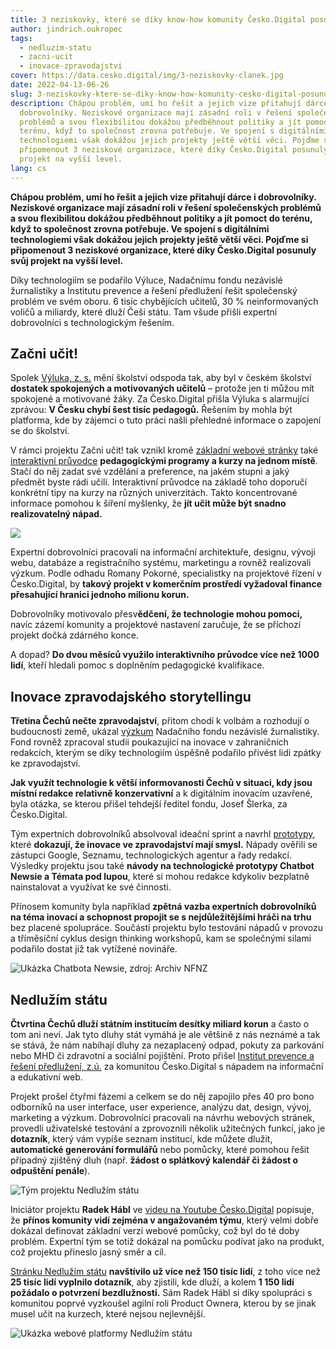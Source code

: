 ```yaml
---
title: 3 neziskovky, které se díky know-how komunity Česko.Digital posunuly vpřed
author: jindrich.oukropec
tags:
  - nedluzim-statu
  - zacni-ucit
  - inovace-zpravodajstvi
cover: https://data.cesko.digital/img/3-neziskovky-clanek.jpg
date: 2022-04-13-06-26
slug: 3-neziskovky-ktere-se-diky-know-how-komunity-cesko-digital-posunuly-vpred
description: Chápou problém, umí ho řešit a jejich vize přitahují dárce i
  dobrovolníky. Neziskové organizace mají zásadní roli v řešení společenských
  problémů a svou flexibilitou dokážou předběhnout politiky a jít pomoct do
  terénu, když to společnost zrovna potřebuje. Ve spojení s digitálními
  technologiemi však dokážou jejich projekty ještě větší věci. Pojďme si
  připomenout 3 neziskové organizace, které díky Česko.Digital posunuly svůj
  projekt na vyšší level.
lang: cs
---
```

**Chápou problém, umí ho řešit a jejich vize přitahují dárce i dobrovolníky. Neziskové organizace mají zásadní roli v řešení společenských problémů a svou flexibilitou dokážou předběhnout politiky a jít pomoct do terénu, když to společnost zrovna potřebuje. Ve spojení s digitálními technologiemi však dokážou jejich projekty ještě větší věci. Pojďme si připomenout 3 neziskové organizace, které díky Česko.Digital posunuly svůj projekt na vyšší level.**

Díky technologiím se podařilo Výluce, Nadačnímu fondu nezávislé žurnalistiky a Institutu prevence a řešení předlužení řešit společenský problém ve svém oboru. 6 tisíc chybějících učitelů, 30 % neinformovaných voličů a miliardy, které dluží Češi státu. Tam všude přišli expertní dobrovolníci s technologickým řešením.

## Začni učit!

Spolek [Výluka, z. s.](https://vyluka.org/) mění školství odspoda tak, aby byl v českém školství **dostatek spokojených a motivovaných učitelů** – protože jen ti můžou mít spokojené a motivované žáky. Za Česko.Digital přišla Výluka s alarmující zprávou: **V Česku chybí šest tisíc pedagogů.** Řešením by mohla být platforma, kde by zájemci o tuto práci našli přehledné informace o zapojení se do školství. 

V rámci projektu Začni učit! tak vznikl kromě [základní webové stránky](http://zacniucit.cz) také [interaktivní průvodce](https://zacniucit.cz/pruvodce) **pedagogickými programy a kurzy na jednom místě**. Stačí do něj zadat své vzdělání a preference, na jakém stupni a jaký předmět byste rádi učili. Interaktivní průvodce na základě toho doporučí konkrétní tipy na kurzy na různých univerzitách. Takto koncentrované informace pomohou k šíření myšlenky, že **jít učit může být snadno realizovatelný nápad.**

![](https://data.cesko.digital/img/zacni-ucit-web.png)

Expertní dobrovolníci pracovali na informační architektuře, designu, vývoji webu, databáze a registračního systému, marketingu a rovněž realizovali výzkum. Podle odhadu Romany Pokorné, specialistky na projektové řízení v Česko.Digital, by **takový projekt v komerčním prostředí vyžadoval finance přesahující hranici jednoho milionu korun.**

Dobrovolníky motivovalo přesv**ědčení, že technologie mohou pomoci,** navíc zázemí komunity a projektové nastavení zaručuje, že se příchozí projekt dočká zdárného konce. 

A dopad? **Do dvou měsíců využilo interaktivního průvodce více než 1000 lidí**, kteří hledali pomoc s doplněním pedagogické kvalifikace. 

## Inovace zpravodajského storytellingu

**Třetina Čechů nečte zpravodajství**, přitom chodí k volbám a rozhodují o budoucnosti země, ukázal [výzkum](https://www.nfnz.cz/studie-a-analyzy/cesi-a-zpravodajstvi/) Nadačního fondu nezávislé žurnalistiky. Fond rovněž zpracoval studii poukazující na inovace v zahraničních redakcích, kterým se díky technologiím úspěšně podařilo přivést lidi zpátky ke zpravodajství. 

**Jak využít technologie k větší informovanosti Čechů v situaci, kdy jsou místní redakce relativně konzervativní** a k digitálním inovacím uzavřené, byla otázka, se kterou přišel tehdejší ředitel fondu, Josef Šlerka, za Česko.Digital.

Tým expertních dobrovolníků absolvoval ideační sprint a navrhl [prototypy](https://cesko-digital.atlassian.net/wiki/spaces/IZS/pages/818315356/V+sledky+projektu), které **dokazují, že inovace ve zpravodajství mají smysl.** Nápady ověřili se zástupci Google, Seznamu, technologických agentur a řady redakcí. Výsledky projektu jsou také **návody na technologické prototypy Chatbot Newsie a Témata pod lupou**, které si mohou redakce kdykoliv bezplatně nainstalovat a využívat ke své činnosti.

Přínosem komunity byla například **zpětná vazba expertních dobrovolníků na téma inovací a schopnost propojit se s nejdůležitějšími hráči na trhu** bez placené spolupráce. Součástí projektu bylo testování nápadů v provozu a tříměsíční cyklus design thinking workshopů, kam se společnými silami podařilo dostat již tak vytížené novináře.

![](https://data.cesko.digital/img/clanek-3-neziskovky/screenshot-newsie.png "Ukázka Chatbota Newsie, zdroj: Archiv NFNZ")

## Nedlužím státu

**Čtvrtina Čechů dluží státním institucím desítky miliard korun** a často o tom ani neví. Jak tyto dluhy stát vymáhá je ale většině z nás neznámé a tak se stává, že nám nabíhají dluhy za nezaplacený odpad, pokuty za parkování nebo MHD či zdravotní a sociální pojištění. Proto přišel [Institut prevence a řešení předlužení, z.ú.](https://www.institut-predluzeni.cz/) za komunitou Česko.Digital s nápadem na informační a edukativní web.

Projekt prošel čtyřmi fázemi a celkem se do něj zapojilo přes 40 pro bono odborníků na user interface, user experience, analýzu dat, design, vývoj, marketing a výzkum. Dobrovolníci pracovali na návrhu webových stránek, provedli uživatelské testování a zprovoznili několik užitečných funkcí, jako je **dotazník**, který vám vypíše seznam institucí, kde můžete dlužit, **automatické generování formulářů** nebo pomůcky, které pomohou řešit případný zjištěný dluh (např. **žádost o splátkový kalendář či žádost o odpuštění penále**).

![](https://data.cesko.digital/img/clanek-3-neziskovky/tym_nedluzimstatu.jpg "Tým projektu Nedlužím státu")

Iniciátor projektu **Radek Hábl** ve [videu na Youtube Česko.Digital](https://www.youtube.com/watch?v=3CoFXWExWxA&t=367s) popisuje, že **přínos komunity vidí zejména v angažovaném týmu**, který velmi dobře dokázal definovat základní verzi webové pomůcky, což byl do té doby problém. Expertní tým se totiž dokázal na pomůcku podívat jako na produkt, což projektu přineslo jasný směr a cíl. 

[Stránku Nedlužím státu](http://nedluzimstatu.cz) **navštívilo už více než 150 tisíc lidí**, z toho více než **25 tisíc lidí vyplnilo dotazník**, aby zjistili, kde dluží, a kolem **1 150 lidí požádalo o potvrzení bezdlužnosti.** Sám Radek Hábl si díky spolupráci s komunitou poprvé vyzkoušel agilní roli Product Ownera, kterou by se jinak musel učit na kurzech, které nejsou nejlevnější. 

![](https://data.cesko.digital/img/clanek-3-neziskovky/screenshot-nedluzim.statu.png "Ukázka webové platformy Nedlužím státu")